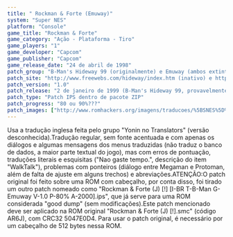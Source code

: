 ```yaml
---
title: " Rockman & Forte (Emuway)"
system: "Super NES"
platform: "Console"
game_title: "Rockman & Forte"
game_category: "Ação - Plataforma - Tiro"
game_players: "1"
game_developer: "Capcom"
game_publisher: "Capcom"
game_release_date: "24 de abril de 1998"
patch_group: "B-Man's Hideway 99 (originalmente) e Emuway (ambos extintos)"
patch_site: "http://www.freewebs.com/hideway/index.htm (inativo) e http://www.emuway.f2s.com/ (fora do ar)"
patch_version: "1.0"
patch_release: "2 de janeiro de 1999 (B-Man's Hideway 99, provavelmente) e 3 de agosto de 2000 (Emuway, provavelmente)"
patch_type: "Patch IPS dentro de pacote ZIP"
patch_progress: "80 ou 90%???"
patch_images: ["http://www.romhackers.org/imagens/traducoes/%5BSNES%5D%20Rockman%20&%20Forte%20-%201.png","http://www.romhackers.org/imagens/traducoes/%5BSNES%5D%20Rockman%20&%20Forte%20-%20Emuway%20-%202.png","http://www.romhackers.org/imagens/traducoes/%5BSNES%5D%20Rockman%20&%20Forte%20-%20Emuway%20-%203.png"]
---
```

Usa a tradução inglesa feita pelo grupo "Yonin no Translators" (versão desconhecida).Tradução regular, sem fonte acentuada e com apenas os diálogos e algumas mensagens dos menus traduzidas (não traduz o banco de dados, a maior parte textual do jogo), mas com erros de pontuação, traduções literais e esquisitas ("Nao gaste tempo.", descrição do item "WalkTalk"), problemas com ponteiros (diálogo entre Megaman e Protoman, além de falta de ajuste em alguns trechos) e abreviações.ATENÇÃO:O patch original foi feito sobre uma ROM com cabeçalho, por conta disso, foi tirado um outro patch nomeado como "Rockman & Forte (J) [!] [I-BR T-B-Man G-Emuway V-1.0 P-80% A-2000].ips", que já serve para uma ROM considerada "good dump" (sem modificações).Este patch mencionado deve ser aplicado na ROM original "Rockman & Forte (J) [!].smc" (código AR6J), com CRC32 5047E0D4. Para usar o patch original, é necessário por um cabeçalho de 512 bytes nessa ROM.